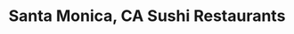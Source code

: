 ---
layout: city
title: Santa Monica, CA Sushi Restaurants
permalink: /california/santa-monica/
stateAbbr: CA
stateName: California
cityName: Santa Monica
---